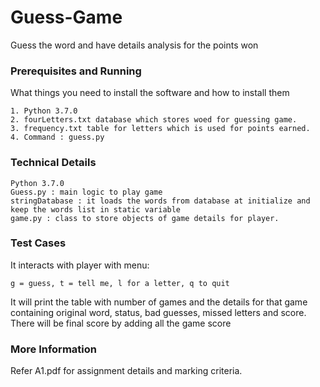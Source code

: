 # Guess-Game

Guess the word and have details analysis for the points won  

### Prerequisites and Running

What things you need to install the software and how to install them

```
1. Python 3.7.0
2. fourLetters.txt database which stores woed for guessing game.
3. frequency.txt table for letters which is used for points earned.
4. Command : guess.py
```

### Technical Details

```
Python 3.7.0
Guess.py : main logic to play game
stringDatabase : it loads the words from database at initialize and keep the words list in static variable
game.py : class to store objects of game details for player.
```

### Test Cases

It interacts with player with menu: 

```
g = guess, t = tell me, l for a letter, q to quit
```

It will print the table with number of games and the details for that game containing original word, status, bad guesses, missed letters and score. There will be final score by adding all the game score

### More Information

Refer A1.pdf for assignment details and marking criteria.
